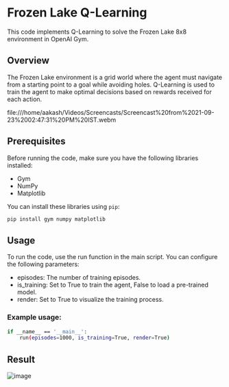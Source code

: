 # Frozen Lake Q-Learning

This code implements Q-Learning to solve the Frozen Lake 8x8 environment in OpenAI Gym.

## Overview

The Frozen Lake environment is a grid world where the agent must navigate from a starting point to a goal while avoiding holes. Q-Learning is used to train the agent to make optimal decisions based on rewards received for each action.

file:///home/aakash/Videos/Screencasts/Screencast%20from%2021-09-23%2002:47:31%20PM%20IST.webm

## Prerequisites

Before running the code, make sure you have the following libraries installed:

- Gym
- NumPy
- Matplotlib

You can install these libraries using `pip`:

```bash
pip install gym numpy matplotlib
```
## Usage

To run the code, use the run function in the main script. You can configure the following parameters:

- episodes: The number of training episodes.
- is_training: Set to True to train the agent, False to load a pre-trained model.
- render: Set to True to visualize the training process.

### Example usage:

```bash
if __name__ == '__main__':
    run(episodes=1000, is_training=True, render=True)
```
## Result

![image](https://github.com/krtkn-sky/frozenlake_8x8/assets/121655285/75d507a9-574d-483a-8edb-083eff748184)
